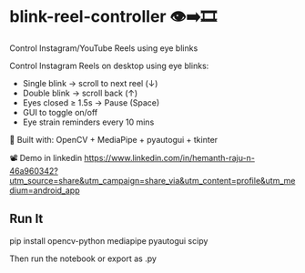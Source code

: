 # blink-reel-controller 👁️➡️🎞️
Control Instagram/YouTube Reels using eye blinks

Control Instagram Reels on desktop using eye blinks:
- Single blink → scroll to next reel (↓)
- Double blink → scroll back (↑)
- Eyes closed ≥ 1.5s → Pause (Space)
- GUI to toggle on/off
- Eye strain reminders every 10 mins

🧠 Built with: OpenCV + MediaPipe + pyautogui + tkinter

📽️ Demo in linkedin 
    https://www.linkedin.com/in/hemanth-raju-n-46a960342?utm_source=share&utm_campaign=share_via&utm_content=profile&utm_medium=android_app 

## Run It
pip install opencv-python mediapipe pyautogui scipy

Then run the notebook or export as .py
